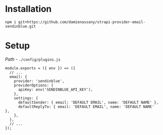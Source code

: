 # Installation

```
npm i git+https://github.com/damienassany/strapi-provider-email-sendinblue.git
```

# Setup

*Path -* `./config/plugins.js`

```
module.exports = ({ env }) => ({
  // ...
  email: {
    provider: 'sendinblue',
    providerOptions: {
      apiKey: env('SENDINBLUE_API_KEY'),
    },
    settings: {
      defaultSender: { email: 'DEFAULT EMAIL', name: 'DEFAULT NAME' },
      defaultReplyTo: { email: 'DEFAULT EMAIL', name: 'DEFAULT NAME' },
    },
  },
  // ...
});
```
